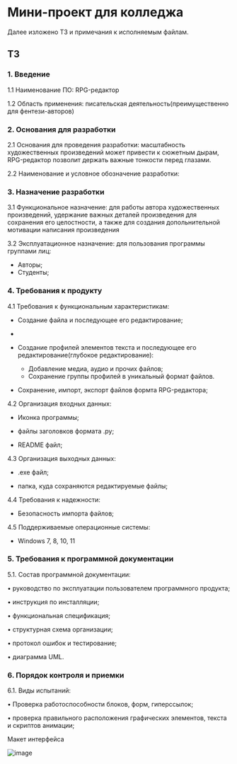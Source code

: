 # Мини-проект для колледжа
Далее изложено ТЗ и примечания к исполняемым файлам.

## ТЗ
### 1. Введение
1.1 Наименование ПО: RPG-редактор

1.2 Область применения: писательская деятельность(преимущественно для фентези-авторов)
### 2. Основания для разработки 
2.1 Основания для проведения разработки: масштабность художественных произведений может привести к сюжетным дырам, RPG-редактор позволит держать важные тонкости перед глазами.

2.2 Наименование и условное обозначение разработки:
### 3. Назначение разработки
3.1 Функциональное назначение: для работы автора художественных произведений, удержание важных деталей произведения для сохранения его целостности, а также для создания допольнительной мотивации написания произведения

3.2 Эксплуатационное назначение: для пользования программы группами лиц:
- Авторы;
- Студенты;
### 4. Требования к продукту
4.1 Требования к функциональным характеристикам:

- Создание файла и последующее его редактирование;
- 
- Создание профилей элементов текста и последующее его редактирование(глубокое редактирование):
  
   * Добавление медиа, аудио и прочих файлов;
   * Сохранение группы профилей в уникальный формат файлов.

- Сохранение, импорт, экспорт файлов формта RPG-редактора;

4.2 Организация входных данных:

  - Иконка программы;

  - файлы заголовков формата .py;
  
  - README файл;

4.3 Организация выходных данных:

  - .exe файл;
    
  - папка, куда сохраняются редактируемые файлы;

4.4 Требования к надежности:

  - Безопасность импорта файлов;

4.5 Поддерживаемые операционные системы:

- Windows 7, 8, 10, 11

### 5. Требования к программной документации
5.1. Состав программной документации:

•	руководство по эксплуатации пользователем программного продукта;

•	инструкция по инсталляции;

•	функциональная спецификация;

•	структурная схема организации;

•	протокол ошибок и тестирование;

•	диаграмма UML.


### 6. Порядок контроля и приемки
6.1. Виды испытаний:

•	Проверка работоспособности блоков, форм, гиперссылок;

•	проверка правильного расположения графических элементов, текста и скриптов анимации;

Макет интерфейса

![image](https://github.com/user-attachments/assets/f5c11c61-f9d7-4447-b7a1-c17977a06e7f)
